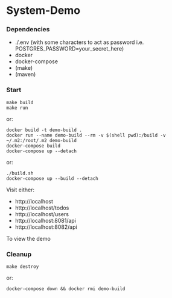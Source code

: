 # System-Demo

### Dependencies
* ./.env (with some characters to act as password i.e. POSTGRES_PASSWORD=your_secret_here)
* docker
* docker-compose
* (make)
* (maven)

### Start
```
make build
make run
```
or:
```
docker build -t demo-build .
docker run --name demo-build --rm -v $(shell pwd):/build -v ~/.m2:/root/.m2 demo-build
docker-compose build
docker-compose up --detach
```
or:
```
./build.sh
docker-compose up --build --detach
```
Visit either:
 * http://localhost
 * http://localhost/todos
 * http://localhost/users
 * http://localhost:8081/api
 * http://localhost:8082/api

To view the demo

### Cleanup
```
make destroy
```
or:
```
docker-compose down && docker rmi demo-build
```
